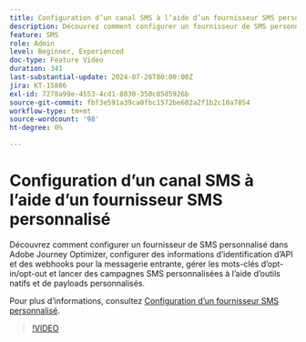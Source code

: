 ```yaml
---
title: Configuration d’un canal SMS à l’aide d’un fournisseur SMS personnalisé
description: Découvrez comment configurer un fournisseur de SMS personnalisé dans Adobe Journey Optimizer, configurer des informations d’identification d’API et des webhooks pour la messagerie entrante, gérer les mots-clés d’opt-in/opt-out et lancer des campagnes SMS personnalisées à l’aide d’outils natifs et de payloads personnalisés.
feature: SMS
role: Admin
level: Beginner, Experienced
doc-type: Feature Video
duration: 341
last-substantial-update: 2024-07-26T00:00:00Z
jira: KT-15886
exl-id: 7278a99e-4553-4cd1-8830-350c85d5926b
source-git-commit: fbf3e591a39ca0fbc1572be602a2f1b2c10a7854
workflow-type: tm+mt
source-wordcount: '98'
ht-degree: 0%

---
```


# Configuration d’un canal SMS à l’aide d’un fournisseur SMS personnalisé

Découvrez comment configurer un fournisseur de SMS personnalisé dans Adobe Journey Optimizer, configurer des informations d’identification d’API et des webhooks pour la messagerie entrante, gérer les mots-clés d’opt-in/opt-out et lancer des campagnes SMS personnalisées à l’aide d’outils natifs et de payloads personnalisés.

Pour plus d’informations, consultez [Configuration d’un fournisseur SMS personnalisé](https://experienceleague.adobe.com/fr/docs/journey-optimizer/using/channels/sms/configure-sms/sms-configuration-custom).

>[!VIDEO](https://video.tv.adobe.com/v/3431625/?learn=on&enablevpops)
